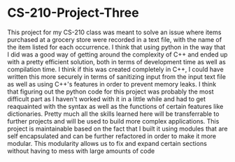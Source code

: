 # CS-210-Project-Three

This project for my CS-210 class was meant to solve an issue where items purchased at a grocery store were recorded in a text file, with the name of the item listed for each occurrence.
I think that using python in the way that I did was a good way of getting around the complexity of C++ and ended up with a pretty efficient solution, both in terms of development time as well as compilation time. 
I think if this was created completely in C++, I could have written this more securely in terms of sanitizing input from the input text file as well as using C++'s features in order to prevent memory leaks. I think that figuring out the python code for this project was probably the most difficult part as I haven't worked with it in a little while and had to get reaquainted with the syntax as well as the functions of certain features like dictionaries. 
Pretty much all the skills learned here will be transferrable to further projects and will be used to build more complex applications. This project is maintainable based on the fact that I built it using modules that are self encapsulated and can be further refactored in order to make it more modular. This modularity allows us to fix and expand certain sections without having to mess with large amounts of code 

